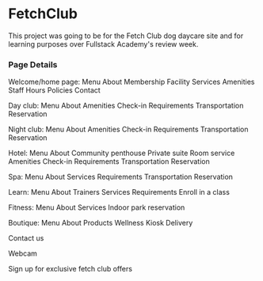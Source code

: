 # FetchClub

This project was going to be for the Fetch Club dog daycare site and for learning purposes over Fullstack Academy's review week.

### Page Details

  Welcome/home page:
    Menu
    About
    Membership
    Facility
    Services
    Amenities
    Staff
    Hours
    Policies
    Contact
    
  Day club:
    Menu
    About
    Amenities
    Check-in
    Requirements
    Transportation
    Reservation
    
  Night club:
    Menu
    About
    Amenities
    Check-in
    Requirements
    Transportation
    Reservation
    
  Hotel:
    Menu
    About
    Community penthouse
    Private suite
    Room service
    Amenities
    Check-in
    Requirements
    Transportation
    Reservation
    
  Spa:
    Menu
    About
    Services
    Requirements
    Transportation
    Reservation
    
  Learn:
    Menu
    About
    Trainers
    Services
    Requirements
    Enroll in a class
    
  Fitness:
    Menu
    About
    Services
    Indoor park
    reservation
    
  Boutique:
    Menu
    About
    Products
    Wellness Kiosk
    Delivery
    
  Contact us
  
  Webcam
  
  Sign up for exclusive fetch club offers
